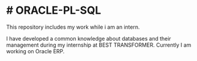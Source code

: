 <h1> # ORACLE-PL-SQL</h1>
This repository includes my work while i am an intern.

I have developed a common knowledge about databases and their management during my internship at BEST TRANSFORMER. 
Currently I am working on Oracle ERP.

